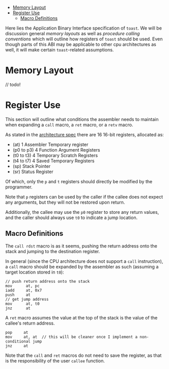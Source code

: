 - [Memory Layout](#memory-layout)
- [Register Use](#register-use)
  - [Macro Definitions](#macro-definitions)


Here lies the Application Binary Interface specification of `toast`. We will be discussion general *memory layouts* as well as *procedure calling conventions* which will outline how registers of `toast` should be used. Even though parts of this ABI may be applicable to other cpu architectures as well, it will make certain `toast`-related assumptions.

# Memory Layout
// todo!

# Register Use

This section will outline what conditions the assembler needs to maintain when expanding a `call` macro, a `ret` macro, or a `retv` macro.

As stated in the [architecture spec](./arch.md) there are 16 16-bit registers, allocated as:

* (at) 1 Assembler Temporary register 
* (p0 to p3) 4 Function Argument Registers 
* (t0 to t3) 4 Temporary Scratch Registers 
* (t4 to t7) 4 Saved Temporary Registers
* (sp) Stack Pointer
* (sr) Status Register

Of which, only the `p` and `t` registers should directly be modified by the programmer. 

Note that `p` registers can be used by the caller if the callee does not expect any arguments, but they will not be restored upon return. 

Additionally, the callee may use the `p0` register to store any return values, and the caller should always use `t0` to indicate a jump location. 

## Macro Definitions

The `call rdst` macro is as it seems, pushing the return address onto the stack and jumping to the destination register.

In general (since the CPU architecture does not support a `call` instruction), a `call` macro should be expanded by the assembler as such (assuming a target location stored in `t0`):

```
// push return address onto the stack
mov      at, pc
iadd     at, 0x7    
push     at
// get jump address
mov      at, t0   
jnz      at
```

A `ret` macro assumes the value at the top of the stack is the value of the callee's return address.

```
pop     at
mov     at, at  // this will be cleaner once I implement a non-conditional jump
jnz     at
```

Note that the `call` and `ret` macros do not need to save the register, as that is the responsibility of the user `callee` function.
